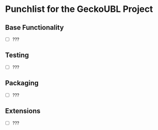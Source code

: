 Punchlist for the GeckoUBL Project
==================================

## Base Functionality
- [ ] ???

## Testing
- [ ] ???

## Packaging
- [ ] ???

## Extensions
- [ ] ???
